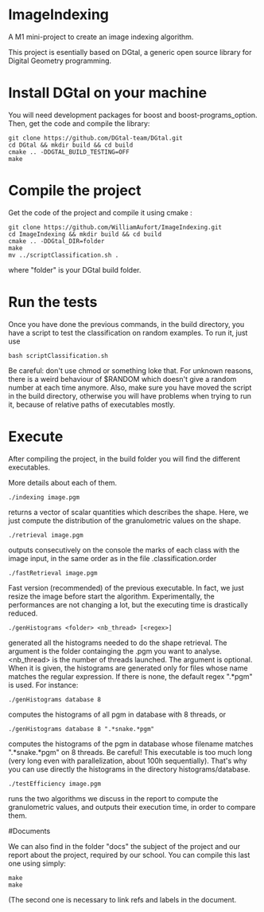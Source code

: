 # ImageIndexing

A M1 mini-project to create an image indexing algorithm.

This project is esentially based on DGtal, a generic open source library for Digital Geometry programming.

# Install DGtal on your machine

You will need development packages for boost and boost-programs_option. Then, get the code and compile the library:

	git clone https://github.com/DGtal-team/DGtal.git
	cd DGtal && mkdir build && cd build
	cmake .. -DDGTAL_BUILD_TESTING=OFF
	make

# Compile the project

Get the code of the project and compile it using cmake :

	git clone https://github.com/WilliamAufort/ImageIndexing.git
	cd ImageIndexing && mkdir build && cd build
	cmake .. -DDGtal_DIR=folder
	make
	mv ../scriptClassification.sh .

where "folder" is your DGtal build folder.

# Run the tests

Once you have done the previous commands, in the build directory, you have a script to test the classification on random examples. To run it, just use

	bash scriptClassification.sh

Be careful: don't use chmod or something loke that. For unknown reasons, there is a weird behaviour of $RANDOM which doesn't give a random number at each time anymore. Also, make sure you have moved the script in the build directory, otherwise you will have problems when trying to run it, because of relative paths of executables mostly.

# Execute

After compiling the project, in the build folder you will find the different executables.

More details about each of them.

	./indexing image.pgm

returns a vector of scalar quantities which describes the shape. Here, we just compute the distribution of the granulometric values on the shape.

	./retrieval image.pgm

outputs consecutively on the console the marks of each class with the image input, in the same order as in the file .classification.order

	./fastRetrieval image.pgm

Fast version (recommended) of the previous executable. In fact, we just resize the image before start the algorithm. Experimentally, the performances are not changing a lot, but the executing time is drastically reduced.

	./genHistograms <folder> <nb_thread> [<regex>]
	
generated all the histograms needed to do the shape retrieval. The argument <folder> is the folder containging the .pgm you want to analyse. <nb_thread> is the number of threads launched.
The argument <regex> is optional. When it is given, the histograms are generated only for files whose name matches the regular expression. If there is none, the default regex ".*pgm" is used. For instance:

	./genHistograms database 8 

computes the histograms of all pgm in database with 8 threads, or
	
	./genHistograms database 8 ".*snake.*pgm"

computes the histograms of the pgm in database whose filename matches ".*snake.*pgm" on 8 threads.
Be careful! This executable is too much long (very long even with parallelization, about 100h sequentially). That's why you can use directly the histograms in the directory histograms/database.

	./testEfficiency image.pgm

runs the two algorithms we discuss in the report to compute the granulometric values, and outputs their execution time, in order to compare them.

#Documents

We can also find in the folder "docs" the subject of the project and our report about the project, required by our school. You can compile this last one using simply:

	make
	make

(The second one is necessary to link refs and labels in the document.

